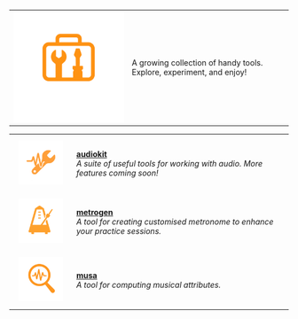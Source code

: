 <table>
  <tr>
    <td width="200" valign="middle">
      <a href="https://www.github.com/meluron-toolbox" target="_blank">
        <img src="https://raw.githubusercontent.com/meluron/assets/refs/heads/main/logos/meluron-toolbox/orig.png" width="250" alt="meluron-toolbox logo" />
      </a>
    </td>
    <td valign="middle">
       A growing collection of handy tools. Explore, experiment, and enjoy!
    </td>
  </tr>
</table>

<table>
  <tr>
    <td height=100 width=100 align="center">
      <a href="https://www.github.com/meluron-toolbox/audiokit" target="_blank">
        <img src="https://raw.githubusercontent.com/meluron/assets/refs/heads/main/logos/meluron-toolbox/audiokit/orig.png" height=80 alt="audiokit" />
      </a>
    </td>
    <td>
      <a href="https://github.com/meluron-toolbox/audiokit"><strong>audiokit</strong></a><br/>
      <em>A suite of useful tools for working with audio. More features coming soon!</em>
    </td>
  </tr>
  <tr>
    <td height=100 width=100 align="center">
      <a href="https://www.github.com/meluron-toolbox/metrogen" target="_blank">
        <img src="https://raw.githubusercontent.com/meluron/assets/refs/heads/main/logos/meluron-toolbox/metrogen/orig.png" height=80 alt="metrogen" />
      </a>
    </td>
    <td>
      <a href="https://github.com/meluron-toolbox/metrogen"><strong>metrogen</strong></a><br/>
      <em>A tool for creating customised metronome to enhance your practice sessions.</em>
    </td>
  </tr>
  <tr>
    <td height=100 width=100 align="center">
      <a href="https://www.github.com/meluron-toolbox/musa" target="_blank">
        <img src="https://raw.githubusercontent.com/meluron/assets/refs/heads/main/logos/meluron-toolbox/musa/orig.png" height=80 alt="musa" />
      </a>
    </td>
    <td>
      <a href="https://github.com/meluron-toolbox/musa"><strong>musa</strong></a><br/>
      <em>A tool for computing musical attributes.</em>
    </td>
  </tr>
</table>
